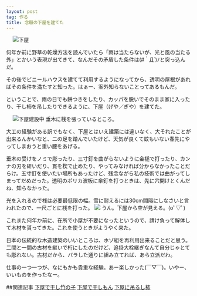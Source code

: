 ```yaml
---
layout: post
tag: 作る
title: 念願の下屋を建てた
---
```

　
![下屋](https://c2.staticflickr.com/8/7706/17237360452_45d097fe0d.jpg "下屋")

何年か前に野草の乾燥方法を読んでいたら「雨は当たらないが、光と風の当たる外」とかいう表現が出てきて、なんだその矛盾した条件は(#｀Д´)ﾉと突っ込んだ。

その後でビニールハウスを建てて利用するようになってから、透明の屋根があればその条件を満たすと知った。はぁー、案外知らないことってあるもんだ。

ということで、雨の日でも餅つきをしたり、カッパを脱いでそのまま家に入ったり、干し柿を吊したりできるように、下屋（げや／ぎや）を建てた。

　
![下屋建設中](https://c2.staticflickr.com/8/7599/16616632324_b26aedd54c.jpg "下屋建設中")
垂木に桟を張っているところ。

大工の経験がある訳でもなく、下屋とはいえ建築には違いなく、大それたことが出来るんかいなと、二の足を踏んでいたけど、天気が良くて蚊もいない春先にやってしまおうと重い腰をあげる。

垂木の受けをノミで彫ったり、三寸釘を曲がらないように金槌で打ったり、カンナの刃を研いだり、貫を楔で止めたり、やってみなければ分からなかったことだらけ。五寸釘を使いたい場所もあったけど、残念ながら私の技術では曲がってしまってだめだった。透明のポリカ波板に傘釘を打つときは、先に穴開けとくんだね、知らなかった。

光を入れるので桟は必要最低限の幅。雪に耐えるには30cm間隔にしなさいと言われたので、一尺ごとに桟を打った。
![](https://farm8.staticflickr.com/7719/16654223603_ea621c48e6.jpg)
うん。下屋から空が見える。(oﾟ▽ﾟ)

これまた何年か前に、在所で小屋が不要になったというので、請け負って解体して木材を貰ってきた。これを使うときがようやく来た。

日本の伝統的な木造建築のいいところは、ホゾ組を再利用出来ることだと思う。二間と一間の古材を継いで桁にしたのだけど、追掛大栓継ぎなんて自分じゃとても彫れない。古材だから、バラした通りに組み立てれば、あら立派だわ。

仕事の一つ一つが、なにもかも貴重な経験。あー楽しかった(￣▽￣)。いやー、いいものを作ったなー。


##関連記事
[下屋で干し竹の子](http://kobapan.com/blog/2015/04/29/hoshitakenoko.html)
[下屋で干しもん](http://kobapan.com/blog/2015/06/23/hoshimon.html)
[下屋に吊るし柿](http://kobapan.com/blog/2015/10/15/turushigaki.html)
